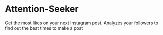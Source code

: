 # Attention-Seeker
Get the most likes on your next Instagram post. Analyzes your followers to find out the best times to make a post
